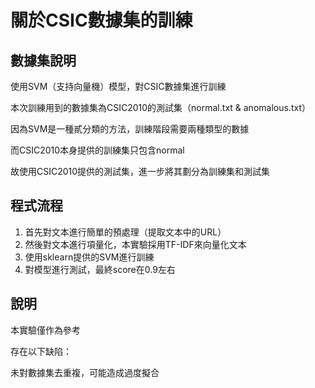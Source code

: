 # 關於CSIC數據集的訓練

## 數據集說明
使用SVM（支持向量機）模型，對CSIC數據集進行訓練

本次訓練用到的數據集為CSIC2010的測試集（normal.txt & anomalous.txt）

因為SVM是一種貳分類的方法，訓練階段需要兩種類型的數據

而CSIC2010本身提供的訓練集只包含normal

故使用CSIC2010提供的測試集，進一步將其劃分為訓練集和測試集

## 程式流程
1. 首先對文本進行簡單的預處理（提取文本中的URL）
2. 然後對文本進行項量化，本實驗採用TF-IDF來向量化文本
3. 使用sklearn提供的SVM進行訓練
4. 對模型進行測試，最終score在0.9左右

## 說明
本實驗僅作為參考

存在以下缺陷：

未對數據集去重複，可能造成過度擬合
